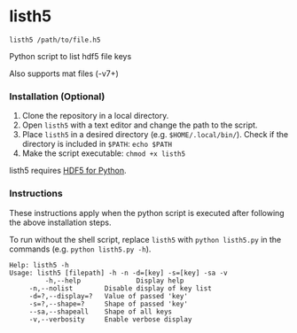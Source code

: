 # listh5

```
listh5 /path/to/file.h5
```

Python script to list hdf5 file keys

Also supports mat files (-v7+)

### Installation (Optional)
1. Clone the repository in a local directory.
2. Open `listh5` with a text editor and change the path to the script.
3. Place `listh5` in a desired directory (e.g. `$HOME/.local/bin/`). Check if the directory is included in `$PATH`: `echo $PATH`
4. Make the script executable: `chmod +x listh5`

listh5 requires [HDF5 for Python](https://www.h5py.org/).

### Instructions
These instructions apply when the python script is executed after following the above installation steps.

To run without the shell script, replace `listh5` with `python listh5.py` in the commands (e.g. `python listh5.py -h`).

```
Help: listh5 -h
Usage: listh5 [filepath] -h -n -d=[key] -s=[key] -sa -v 
         -h,--help              Display help
	 -n,--nolist		Disable display of key list
	 -d=?,--display=?	Value of passed 'key'
	 -s=?,--shape=?		Shape of passed 'key'
	 --sa,--shapeall	Shape of all keys
	 -v,--verbosity		Enable verbose display
```
